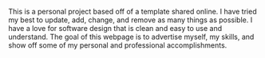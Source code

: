 This is a personal project based off of a template shared online. I have tried my best to update, add, change, and remove as many things as possible. I have a love for software design that is clean and easy to use and understand. The goal of this webpage is to advertise myself, my skills, and show off some of my personal and professional accomplishments.
